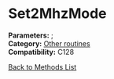 # Set2MhzMode

**Parameters:** ;  
**Category:** [Other routines](../categories/other_routines.md)  
**Compatibility:** C128  


[Back to Methods List](../../SUMMARY.md)
